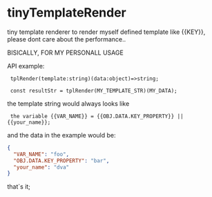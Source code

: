 # tinyTemplateRender
tiny template renderer to render myself defined template like {{KEY}}, please dont care about the performance..

BISICALLY, FOR MY PERSONALL USAGE

API example: 
```
 tplRender(template:string)(data:object)=>string;
 
 const resultStr = tplRender(MY_TEMPLATE_STR)(MY_DATA); 
```

the template string would always looks like 

```
 the variable {{VAR_NAME}} = {{OBJ.DATA.KEY_PROPERTY}} || {{your_name}};
```

and the data in the example would be:

```json
{
  "VAR_NAME": "foo",
  "OBJ.DATA.KEY_PROPERTY": "bar",
  "your_name": "dva"
}
```

that`s it;
